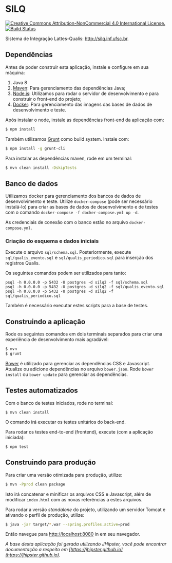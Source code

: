 # SILQ

[![Creative Commons Attribution-NonCommercial 4.0 International License.](https://i.creativecommons.org/l/by-nc/4.0/88x31.png)](http://creativecommons.org/licenses/by-nc/4.0/)
[![Build Status](https://travis-ci.org/silq/silq.svg?branch=master)](https://travis-ci.org/silq/silq)

Sistema de Integração Lattes-Qualis: http://silq.inf.ufsc.br.

## Dependências

Antes de poder construir esta aplicação, instale e configure em sua máquina:

1. Java 8
1. [Maven][]: Para gerenciamento das dependências Java;
1. [Node.js][]: Utilizamos para rodar o servidor de desenvolvimento e para construir o front-end do projeto;
1. [Docker][]: Para gerenciamento das imagens das bases de dados de desenvolvimento e teste.

Após instalar o node, instale as dependências front-end da aplicação com:

```sh
$ npm install
```

Também utilizamos [Grunt][] como build system. Instale com:

```sh
$ npm install -g grunt-cli
```

Para instalar as dependências maven, rode em um terminal:

```sh
$ mvn clean install -DskipTests
```

## Banco de dados

Utilizamos docker para gerenciamento dos bancos de dados de desenvolvimento e teste. Utilize `docker-compose` (pode ser necessário instalá-lo) para criar as bases de dados de desenvolvimento e de testes com o comando `docker-compose -f docker-compose.yml up -d`.

As credenciais de conexão com o banco estão no arquivo `docker-compose.yml`.

### Criação do esquema e dados iniciais

Execute o arquivo `sql/schema.sql`. Posteriormente, execute `sql/qualis_evento.sql` e `sql/qualis_periodico.sql` para inserção dos registros Qualis.

Os seguintes comandos podem ser utilizados para tanto:

```
psql -h 0.0.0.0 -p 5432 -U postgres -d silq2 -f sql/schema.sql
psql -h 0.0.0.0 -p 5432 -U postgres -d silq2 -f sql/qualis_evento.sql
psql -h 0.0.0.0 -p 5432 -U postgres -d silq2 -f sql/qualis_periodico.sql
```

Também é necessário executar estes scripts para a base de testes.

## Construindo a aplicação

Rode os seguintes comandos em dois terminais separados para criar uma experiência de desenvolvimento mais agradável:

```sh
$ mvn
$ grunt
```

[Bower][] é utilizado para gerenciar as dependências CSS e Javascript. Atualize ou adicione dependências no arquivo `bower.json`. Rode `bower install` ou `bower update` para gerenciar as dependências.

## Testes automatizados

Com o banco de testes iniciados, rode no terminal:

```
$ mvn clean install
```

O comando irá executar os testes unitários do back-end.

Para rodar os testes end-to-end (frontend), execute (com a aplicação iniciada):

```
$ npm test
```

## Construindo para produção

Para criar uma versão otimizada para produção, utilize:

```sh
$ mvn -Pprod clean package
```

Isto irá concatenar e minificar os arquivos CSS e Javascript, além de modificar `index.html` com as novas referências a estes arquivos.

Para rodar a versão _standalone_ do projeto, utilizando um servidor Tomcat e ativando o perfil de produção, utilize:

```sh
$ java -jar target/*.war --spring.profiles.active=prod
```

Então navegue para [http://localhost:8080](http://localhost:8080) in em seu navegador.

*A base desta aplicação foi gerada utilizando JHipster, você pode encontrar documentação a respeito em  [https://jhipster.github.io](https://jhipster.github.io).*

[JHipster]: https://jhipster.github.io/
[Node.js]: https://nodejs.org/
[Bower]: http://bower.io/
[Grunt]: http://gruntjs.com/
[Maven]: https://maven.apache.org/
[Docker]: https://www.docker.com/
